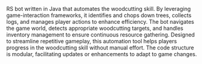 RS bot written in Java that automates the woodcutting skill. By leveraging game-interaction frameworks, it identifies and chops down trees, collects logs, and manages player actions to enhance efficiency. The bot navigates the game world, detects appropriate woodcutting targets, and handles inventory management to ensure continuous resource gathering. Designed to streamline repetitive gameplay, this automation tool helps players progress in the woodcutting skill without manual effort. The code structure is modular, facilitating updates or enhancements to adapt to game changes.
